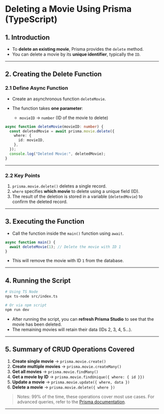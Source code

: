 # Deleting a Movie Using Prisma (TypeScript)

## 1. Introduction

* To **delete an existing movie**, Prisma provides the `delete` method.
* You can delete a movie by its **unique identifier**, typically the `ID`.

---

## 2. Creating the Delete Function

### 2.1 Define Async Function

* Create an asynchronous function `deleteMovie`.
* The function takes **one parameter**:

  * `movieID` → `number` (ID of the movie to delete)

```ts
async function deleteMovie(movieID: number) {
  const deletedMovie = await prisma.movie.delete({
    where: {
      id: movieID,
    },
  });
  console.log("Deleted Movie:", deletedMovie);
}
```

---

### 2.2 Key Points

1. `prisma.movie.delete()` deletes a single record.
2. `where` specifies **which movie** to delete using a unique field (ID).
3. The result of the deletion is stored in a variable (`deletedMovie`) to confirm the deleted record.

---

## 3. Executing the Function

* Call the function inside the `main()` function using `await`.

```ts
async function main() {
  await deleteMovie(1); // Delete the movie with ID 1
}
```

* This will remove the movie with ID `1` from the database.

---

## 4. Running the Script

```bash
# Using TS Node
npx ts-node src/index.ts

# Or via npm script
npm run dev
```

* After running the script, you can **refresh Prisma Studio** to see that the movie has been deleted.
* The remaining movies will retain their data (IDs 2, 3, 4, 5…).

---

## 5. Summary of CRUD Operations Covered

1. **Create single movie** → `prisma.movie.create()`
2. **Create multiple movies** → `prisma.movie.createMany()`
3. **Get all movies** → `prisma.movie.findMany()`
4. **Get a movie by ID** → `prisma.movie.findUnique({ where: { id }})`
5. **Update a movie** → `prisma.movie.update({ where, data })`
6. **Delete a movie** → `prisma.movie.delete({ where })`

> Notes: 99% of the time, these operations cover most use cases. For advanced queries, refer to the [Prisma documentation](https://www.prisma.io/docs).

---